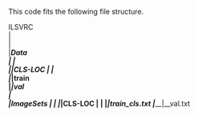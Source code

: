 
This code fits the following file structure. 

ILSVRC  
|  
|  
|_____Data  
|        |  
|________|__CLS-LOC 
|                 |  
|_________________|__train  
|_________________|__val  
|                 
|_____ImageSets
|        |
|________|__CLS-LOC
|                 |
|_________________|__train_cls.txt
|_________________|__val.txt
